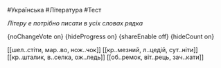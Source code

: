 #Українська #Література #Тест

*Літеру е потрібно писати в усіх словах рядка*

{noChangeVote on}
{hideProgress on}
{shareEnable off}
{hideCount on}

[[шел..стіти, мар..во, нож..чок]]
[[кр..мезний, л..цедій, сут..ніти]]
[[кр..шталик, в..селка, ож..ледь]]
[[об..ремок, віт..рець, зач..кати]]
